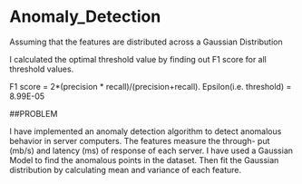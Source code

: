 # Anomaly_Detection
Assuming that the features are distributed across a Gaussian Distribution

I calculated the optimal threshold value by finding out F1 score for all threshold values.

F1 score = 2*(precision * recall)/(precision+recall).
Epsilon(i.e. threshold) = 8.99E-05


##PROBLEM

I have implemented an anomaly detection algorithm to detect anomalous behavior in server computers. The features measure the through-
put (mb/s) and latency (ms) of response of each server. I have used a Gaussian Model to find the anomalous points in the dataset.
Then fit the Gaussian distribution by calculating mean and variance of each feature. 
